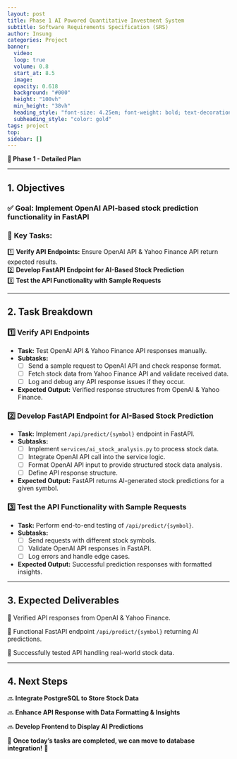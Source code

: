 ```yaml
---
layout: post
title: Phase 1 AI Powored Quantitative Investment System
subtitle: Software Requirements Specification (SRS)
author: Insung
categories: Project
banner:
  video: 
  loop: true
  volume: 0.8
  start_at: 8.5
  image: 
  opacity: 0.618
  background: "#000"
  height: "100vh"
  min_height: "38vh"
  heading_style: "font-size: 4.25em; font-weight: bold; text-decoration: underline"
  subheading_style: "color: gold"
tags: project
top:
sidebar: []
---
```


**📌 Phase 1 - Detailed Plan**

---

## **1. Objectives**
### ✅ **Goal**: Implement OpenAI API-based stock prediction functionality in FastAPI
### 🎯 **Key Tasks**:
1️⃣ **Verify API Endpoints:** Ensure OpenAI API & Yahoo Finance API return expected results.  
2️⃣ **Develop FastAPI Endpoint for AI-Based Stock Prediction**  
3️⃣ **Test the API Functionality with Sample Requests**  

---

## **2. Task Breakdown**

### **1️⃣ Verify API Endpoints**
- **Task:** Test OpenAI API & Yahoo Finance API responses manually.
- **Subtasks:**
  - [ ] Send a sample request to OpenAI API and check response format.
  - [ ] Fetch stock data from Yahoo Finance API and validate received data.
  - [ ] Log and debug any API response issues if they occur.
- **Expected Output:** Verified response structures from OpenAI & Yahoo Finance.

### **2️⃣ Develop FastAPI Endpoint for AI-Based Stock Prediction**
- **Task:** Implement `/api/predict/{symbol}` endpoint in FastAPI.
- **Subtasks:**
  - [ ] Implement `services/ai_stock_analysis.py` to process stock data.
  - [ ] Integrate OpenAI API call into the service logic.
  - [ ] Format OpenAI API input to provide structured stock data analysis.
  - [ ] Define API response structure.
- **Expected Output:** FastAPI returns AI-generated stock predictions for a given symbol.

### **3️⃣ Test the API Functionality with Sample Requests**
- **Task:** Perform end-to-end testing of `/api/predict/{symbol}`.
- **Subtasks:**
  - [ ] Send requests with different stock symbols.
  - [ ] Validate OpenAI API responses in FastAPI.
  - [ ] Log errors and handle edge cases.
- **Expected Output:** Successful prediction responses with formatted insights.

---

## **3. Expected Deliverables**

📌 Verified API responses from OpenAI & Yahoo Finance.

📌 Functional FastAPI endpoint `/api/predict/{symbol}` returning AI predictions.

📌 Successfully tested API handling real-world stock data.

---

## **4. Next Steps**

🔜 **Integrate PostgreSQL to Store Stock Data**

🔜 **Enhance API Response with Data Formatting & Insights**

🔜 **Develop Frontend to Display AI Predictions**

📢 **Once today’s tasks are completed, we can move to database integration!** 🚀